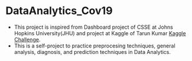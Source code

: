 # DataAnalytics_Cov19 
- This project is inspired from Dashboard project of CSSE at Johns Hopkins University(JHU) and project at Kaggle of Tarun Kumar [Kaggle Challenge](https://www.kaggle.com/tarunkr/covid-19-case-study-analysis-viz-comparisons).
- This is a self-project to practice preprocesing techniques, general analysis, diagnosis, and prediction techniques in Data Analytics.